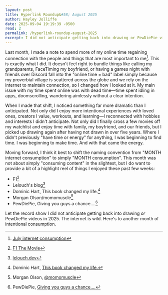 ```yaml
---
layout: post
title: Hyperlink Roundup&#58; August 2025
author: Hayley Jolliffe
date: 2025-09-04 19:19:39 -0500
read: 2
permalink: /hyperlink-roundup-august-2025
excerpt: I did not anticipate getting back into drawing or PewDiePie videos in 2025.
---
```

Last month, I made a note to spend more of my online time regaining connection with the people and things that are most important to me[^1]. This is exactly what I did. It doesn't feel right to bundle things like calling my grandparents, FaceTiming my boyfriend, or having a games night with friends over Discord fall into the "online time = bad" label simply because my proverbial village is scattered across the globe and we rely on the internet to maintain connection, so I changed how I looked at it. My main issue with my time spent online was with dead time—time spent idling in apps, doomscrolling, wandering aimlessly without a clear intention.

When I made that shift, I noticed something far more dramatic than I anticipated. Not only did I enjoy more intentional experiences with loved ones, creators I value, workouts, and learning—I reconnected with hobbies and interests I didn't anticipate. Not only did I finally cross a few movies off my watchlist and enjoy time with family, my boyfriend, and our friends, but I picked up drawing again after having not drawn in over five years. Where I didn't previously "have time or energy" for anything, I was beginning to find time. I was beginning to make time. And with that came the energy.

Moving forward, I think it best to shift the naming convention from "MONTH internet consumption" to simply "MONTH consumption". This month was not about simply "consuming content" in the slightest, but I do want to provide a bit of a highlight reel of things I enjoyed these past few weeks:

- F1[^2]
- Lelouch's blog[^3]
- Dominic Hart, This book changed my life.[^4]
- Morgan Olson/momomuscle[^5]
- PewDiePie, Giving you guys a chance....[^6]

Let the record show I did not anticipate getting back into drawing *or* PewDiePie videos in 2025. The internet is wild. Here's to another month of intentional consumption.

[^1]: [July internet consumption](/july-internet-consumption)
[^2]: [F1 The Movie](https://www.warnerbroscanada.com/movies/f1)
[^3]: [lelouch.dev](https://lelouch.dev)
[^4]: Dominic Hart, [This book changed my life.](https://youtu.be/QPrymYfmrCU?si=g6rpq5vkK9GDSpjf)
[^5]: Morgan Olson, [@momomuscle](https://www.instagram.com/momomuscle/)
[^6]: PewDiePie, [Giving you guys a chance....](https://youtu.be/yfQAnBol6Jw?si=VJnI8IGJgbB0gU7R)